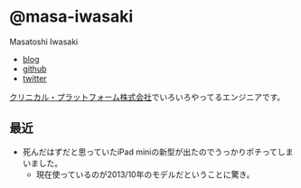 # @masa-iwasaki

Masatoshi Iwasaki

- [blog](https://mstshiwasaki.hatenablog.com)
- [github](https://github.com/masa-iwasaki)
- [twitter](https://twitter.com/masa_iwasaki)


[クリニカル・プラットフォーム株式会社](https://clinical-platform.com/)でいろいろやってるエンジニアです。

## 最近

- 死んだはずだと思っていたiPad miniの新型が出たのでうっかりポチってしまいました。
  - 現在使っているのが2013/10年のモデルだということに驚き。
